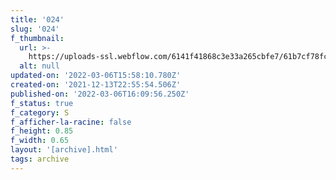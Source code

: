 ```yaml
---
title: '024'
slug: '024'
f_thumbnail:
  url: >-
    https://uploads-ssl.webflow.com/6141f41868c3e33a265cbfe7/61b7cf78fc555128b91a3a74_024.jpg
  alt: null
updated-on: '2022-03-06T15:58:10.780Z'
created-on: '2021-12-13T22:55:54.506Z'
published-on: '2022-03-06T16:09:56.250Z'
f_status: true
f_category: S
f_afficher-la-racine: false
f_height: 0.85
f_width: 0.65
layout: '[archive].html'
tags: archive
---
```



